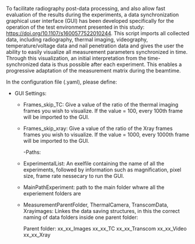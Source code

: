 To facilitate radiography post-data processing, and also allow fast evaluation of the results during the experiments, 
a data synchronization graphical user interface (GUI) has been developed specifically for the operation of the test environment 
presented in this study: https://doi.org/10.1107/s1600577522010244. This script imports all collected data, including radiography, 
thermal imaging, videography, temperature/voltage data and nail penetration data and gives the user the ability to easily visualize all 
measurement parameters synchronized in time. Through this visualization, an initial interpretation from the time-synchronized 
data is thus possible after each experiment. This enables a progressive adaptation of the measurement matrix during the beamtime.

In the configuration file (.yaml), please define:

- GUI Settings:
    - Frames_skip_TC: Give a value of the ratio of the thermal imaging frames
      you wish to visualize. If the value = 100, every 100th frame will be
      imported to the GUI.
      
    - Frames_skip_xray: Give a value of the ratio of the Xray frames frames
      you wish to visualize. If the value = 1000, every 1000th frame will be
      imported to the GUI.

      -Paths: 
    - ExperimentalList: An exelfile containing the name of all the experiments, followed by
      information such as magnification, pixel size, frame rate nessecary to run the GUI.
      
    - MainPathExperiment: path to the main folder whwre all the experiement folders are
      
    - MeasurementParentFolder, ThermalCamera, TranscomData, Xrayimages: 
      Linkes the data saving structures, in this the correct naming of data folders 
      inside one parent folder:
      
      Parent folder:
          xx_xx_Images
          xx_xx_TC
          xx_xx_Transcom
          xx_xx_Video 
          xx_xx_Xray


